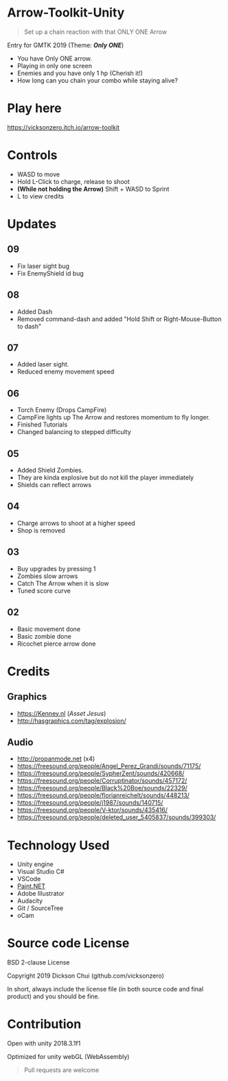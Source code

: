 # Arrow-Toolkit-Unity

> Set up a chain reaction with that ONLY ONE Arrow


Entry for GMTK 2019 (Theme: **_Only ONE_**)

- You have Only ONE arrow.
- Playing in only one screen
- Enemies and you have only 1 hp (Cherish it!)
- How long can you chain your combo while staying alive?

# Play here

https://vicksonzero.itch.io/arrow-toolkit

# Controls

- WASD to move
- Hold L-Click to charge, release to shoot
- **(While not holding the Arrow)** Shift + WASD to Sprint
- L to view credits



# Updates

## 09

- Fix laser sight bug
- Fix EnemyShield id bug

## 08

- Added Dash
- Removed command-dash and added "Hold Shift or Right-Mouse-Button to dash"

## 07

- Added laser sight.
- Reduced enemy movement speed

## 06

- Torch Enemy (Drops CampFire)
- CampFire lights up The Arrow and restores momentum to fly longer.
- Finished Tutorials
- Changed balancing to stepped difficulty

## 05

- Added Shield Zombies. 
- They are kinda explosive but do not kill the player immediately
- Shields can reflect arrows

## 04

- Charge arrows to shoot at a higher speed
- Shop is removed

## 03

- Buy upgrades by pressing 1
- Zombies slow arrows
- Catch The Arrow when it is slow
- Tuned score curve

## 02

- Basic movement done
- Basic zombie done
- Ricochet pierce arrow done

# Credits

## Graphics

- https://Kenney.nl (_Asset Jesus_)
- http://hasgraphics.com/tag/explosion/

## Audio

- http://propanmode.net (x4)
- https://freesound.org/people/Angel_Perez_Grandi/sounds/71175/
- https://freesound.org/people/SypherZent/sounds/420668/
- https://freesound.org/people/Corruptinator/sounds/457172/
- https://freesound.org/people/Black%20Boe/sounds/22329/
- https://freesound.org/people/florianreichelt/sounds/448213/
- https://freesound.org/people/j1987/sounds/140715/
- https://freesound.org/people/V-ktor/sounds/435416/
- https://freesound.org/people/deleted_user_5405837/sounds/399303/

# Technology Used

- Unity engine
- Visual Studio C#
- VSCode
- [Paint.NET](https://getpaint.net)
- Adobe Illustrator
- Audacity
- Git / SourceTree
- oCam

# Source code License

BSD 2-clause License

Copyright 2019 Dickson Chui (github.com/vicksonzero)

In short, always include the license file (in both source code and final product) and you should be fine.

# Contribution

Open with unity 2018.3.1f1

Optimized for unity webGL (WebAssembly)

> Pull requests are welcome
